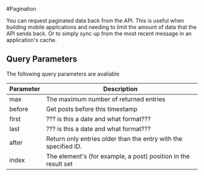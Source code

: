 #Pagination

You can request paginated data back from the API. This is useful when building mobile applications and needing to limit the amount of data that the API sends back. Or to simply sync up from the most recent message in an application's cache.
    
## Query Parameters

The following query parameters are avaliable

Parameter | Description
--------- |  -----------
max       | The maximum number of returned entries
before    | Get posts before this timestamp
first     | ??? is this a date and what format???
last      | ??? is this a date and what format???
after     | Return only entries older than the entry with the specified ID.
index     | The element's (for example, a post) position in the result set